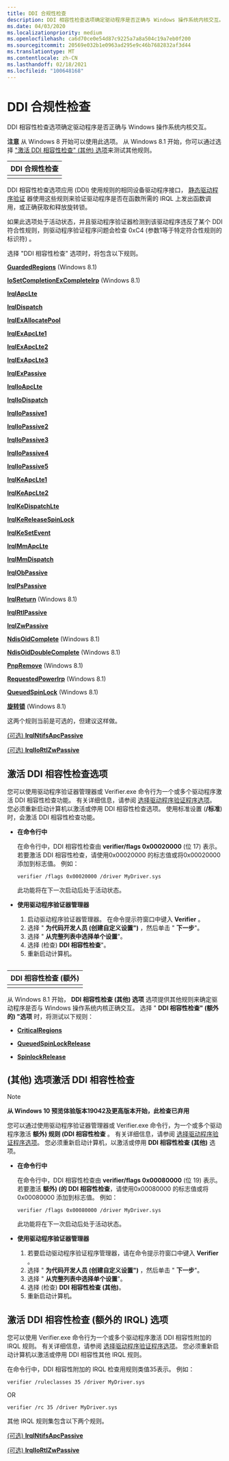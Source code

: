```yaml
---
title: DDI 合规性检查
description: DDI 相容性检查选项确定驱动程序是否正确与 Windows 操作系统内核交互。
ms.date: 04/03/2020
ms.localizationpriority: medium
ms.openlocfilehash: ca6d70ce0e54d87c9225a7a8a504c19a7eb0f200
ms.sourcegitcommit: 20569e032b1e0963ad295e9c46b7682832af3d44
ms.translationtype: MT
ms.contentlocale: zh-CN
ms.lasthandoff: 02/18/2021
ms.locfileid: "100648168"
---
```

# <a name="ddi-compliance-checking"></a>DDI 合规性检查

DDI 相容性检查选项确定驱动程序是否正确与 Windows 操作系统内核交互。

**注意**  从 Windows 8 开始可以使用此选项。 从 Windows 8.1 开始，你可以通过选择 ["激活 DDI 相容性检查" (其他) 选项](#activating-the-ddi-compliance-checking-additional-option)来测试其他规则。

| DDI 合规性检查 |
|-------------------------|
|                         |

DDI 相容性检查选项应用 (DDI) 使用规则的相同设备驱动程序接口， [静态驱动程序验证](static-driver-verifier.md) 器使用这些规则来验证驱动程序是否在函数所需的 IRQL 上发出函数调用，或正确获取和释放旋转锁。

如果此选项处于活动状态，并且驱动程序验证器检测到该驱动程序违反了某个 DDI 符合性规则，则驱动程序验证程序问题会检查 0xC4 (参数1等于特定符合性规则的标识符) 。

选择 "DDI 相容性检查" 选项时，将包含以下规则。

[**GuardedRegions**](./wdm-guardedregions.md) (Windows 8.1) 

[**IoSetCompletionExCompleteIrp**](./wdm-iosetcompletionexcompleteirp.md) (Windows 8.1) 

[**IrqlApcLte**](./wdm-irqlapclte.md)

[**IrqlDispatch**](./wdm-irqldispatch.md)

[**IrqlExAllocatePool**](./wdm-irqlexallocatepool.md)

[**IrqlExApcLte1**](./wdm-irqlexapclte1.md)

[**IrqlExApcLte2**](./wdm-irqlexapclte2.md)

[**IrqlExApcLte3**](./wdm-irqlexapclte3.md)

[**IrqlExPassive**](./wdm-irqlexpassive.md)

[**IrqlIoApcLte**](./wdm-irqlioapclte.md)

[**IrqlIoDispatch**](./wdm-irqliodispatch.md)

[**IrqlIoPassive1**](./wdm-irqliopassive1.md)

[**IrqlIoPassive2**](./wdm-irqliopassive2.md)

[**IrqlIoPassive3**](./wdm-irqliopassive3.md)

[**IrqlIoPassive4**](./wdm-irqliopassive4.md)

[**IrqlIoPassive5**](./wdm-irqliopassive5.md)

[**IrqlKeApcLte1**](./wdm-irqlkeapclte1.md)

[**IrqlKeApcLte2**](./wdm-irqlkeapclte2.md)

[**IrqlKeDispatchLte**](./wdm-irqlkedispatchlte.md)

[**IrqlKeReleaseSpinLock**](./wdm-irqlkereleasespinlock.md)

[**IrqlKeSetEvent**](./wdm-irqlkesetevent.md)

[**IrqlMmApcLte**](./wdm-irqlmmapclte.md)

[**IrqlMmDispatch**](./wdm-irqlmmdispatch.md)

[**IrqlObPassive**](./wdm-irqlobpassive.md)

[**IrqlPsPassive**](./wdm-irqlpspassive.md)

[**IrqlReturn**](./wdm-irqlreturn.md) (Windows 8.1) 

[**IrqlRtlPassive**](./wdm-irqlrtlpassive.md)

[**IrqlZwPassive**](./wdm-irqlzwpassive.md)

[**NdisOidComplete**](./ndis-ndisoidcomplete.md) (Windows 8.1) 

[**NdisOidDoubleComplete**](./ndis-ndisoiddoublecomplete.md) (Windows 8.1) 

[**PnpRemove**](./wdm-pnpremove.md) (Windows 8.1) 

[**RequestedPowerIrp**](./wdm-requestedpowerirp.md) (Windows 8.1) 

[**QueuedSpinLock**](./wdm-queuedspinlock.md) (Windows 8.1) 

[**旋转锁**](./wdm-spinlock.md) (Windows 8.1) 

这两个规则当前是可选的，但建议这样做。

[ (可选) **IrqlNtifsApcPassive**](./wdm-irqlntifsapcpassive.md)

[ (可选) **IrqlIoRtlZwPassive**](./wdm-irqliortlzwpassive.md)

## <a name="span-idactivating_the_ddi_compliance_checking_optionspanspan-idactivating_the_ddi_compliance_checking_optionspanspan-idactivating_the_ddi_compliance_checking_optionspanactivating-the-ddi-compliance-checking-option"></a><span id="Activating_the_DDI_compliance_checking_option"></span><span id="activating_the_ddi_compliance_checking_option"></span><span id="ACTIVATING_THE_DDI_COMPLIANCE_CHECKING_OPTION"></span>激活 DDI 相容性检查选项

您可以使用驱动程序验证器管理器或 Verifier.exe 命令行为一个或多个驱动程序激活 DDI 相容性检查功能。 有关详细信息，请参阅 [选择驱动程序验证程序选项](selecting-driver-verifier-options.md)。 您必须重新启动计算机以激活或停用 DDI 相容性检查选项。 使用标准设置 (**/标准**) 时，会激活 DDI 相容性检查功能。

-   **在命令行中**

    在命令行中，DDI 相容性检查由 **verifier/flags 0x00020000** (位 17) 表示。 若要激活 DDI 相容性检查，请使用0x00020000 的标志值或将0x00020000 添加到标志值。 例如：

    ```
    verifier /flags 0x00020000 /driver MyDriver.sys
    ```

    此功能将在下一次启动后处于活动状态。

-   **使用驱动程序验证器管理器**

    1.  启动驱动程序验证器管理器。 在命令提示符窗口中键入 **Verifier** 。
    2.  选择 " **为代码开发人员 (创建自定义设置")** ，然后单击 " **下一步**"。
    3.  选择 " **从完整列表中选择单个设置**"。
    4.  选择 (检查) **DDI 相容性检查**"。
    5.  重新启动计算机。

## <span id="DDI_compliance_checking_additional"></span><span id="ddi_compliance_checking_additional"></span><span id="DDI_COMPLIANCE_CHECKING_ADDITIONAL"></span>


| DDI 相容性检查 (额外)  |
|--------------------------------------|
|                                      |

从 Windows 8.1 开始， **DDI 相容性检查 (其他) 选项** 选项提供其他规则来确定驱动程序是否与 Windows 操作系统内核正确交互。 选择 " **DDI 相容性检查" (额外的) "选项** 时，将测试以下规则：

- [**CriticalRegions**](./wdm-criticalregions.md)

- [**QueuedSpinLockRelease**](./wdm-queuedspinlockrelease.md)

- [**SpinlockRelease**](./wdm-spinlockrelease.md)

## <a name="activating-the-ddi-compliance-checking-additional-option"></a> (其他) 选项激活 DDI 相容性检查

>[!Note]
> **从 Windows 10 预览体验版本19042及更高版本开始，此检查已弃用**


您可以通过使用驱动程序验证器管理器或 Verifier.exe 命令行，为一个或多个驱动程序激活 **额外) 规则 (DDI 相容性检查** 。 有关详细信息，请参阅 [选择驱动程序验证程序选项](selecting-driver-verifier-options.md)。 您必须重新启动计算机，以激活或停用 **DDI 相容性检查 (其他)** 选项。

-   **在命令行中**

    在命令行中，DDI 相容性检查由 **verifier/flags 0x00080000** (位 19) 表示。 若要激活 **额外)  (的 DDI 相容性检查**，请使用0x00080000 的标志值或将0x00080000 添加到标志值。 例如：

    ```
    verifier /flags 0x00080000 /driver MyDriver.sys
    ```

    此功能将在下一次启动后处于活动状态。

-   **使用驱动程序验证器管理器**

    1.  若要启动驱动程序验证程序管理器，请在命令提示符窗口中键入 **Verifier** 。
    2.  选择 " **为代码开发人员 (创建自定义设置")** ，然后单击 " **下一步**"。
    3.  选择 " **从完整列表中选择单个设置**"。
    4.  选择 (检查) **DDI 相容性检查 (其他)**。
    5.  重新启动计算机。

## <a name="activating-the-ddi-compliance-checking-additional-irql-option"></a>激活 DDI 相容性检查 (额外的 IRQL) 选项

您可以使用 Verifier.exe 命令行为一个或多个驱动程序激活 DDI 相容性附加的 IRQL 规则。 有关详细信息，请参阅 [选择驱动程序验证程序选项](selecting-driver-verifier-options.md)。 您必须重新启动计算机以激活或停用 DDI 相容性其他 IRQL 规则。

在命令行中，DDI 相容性附加的 IRQL 检查用规则类值35表示。 例如：

`verifier /ruleclasses 35 /driver MyDriver.sys`

OR

`verifier /rc 35 /driver MyDriver.sys`

其他 IRQL 规则集包含以下两个规则。

[ (可选) **IrqlNtifsApcPassive**](./wdm-irqlntifsapcpassive.md)

[ (可选) **IrqlIoRtlZwPassive**](./wdm-irqliortlzwpassive.md)